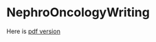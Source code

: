 # NephroOncologyWriting



Here is [pdf version](https://github.com/psuto/NephroOncologyWriting/blob/master/nephroOncology.pdf)
